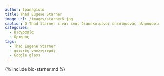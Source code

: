 ```yaml
---
author: tpanagioto
title: Thad Eugene Starner
image_url: /images/starner6.jpg
caption: Ο Thad Starner είναι ένας διακεκριμένος επιστήμονας πληροφορικής, γνωστός για την πρωτοποριακή του έρευνα στις φορετές συσκευές υπολογιστών (wearable computing) και τη διεπαφή ανθρώπου-υπολογιστή.
categories:
  - Βιογραφία 
  - Ορισμός 
tags:
  - Thad Eugene Starner
  - φορετός υπολογισμός
  - Google glass
---
```


{% include bio-starner.md %}